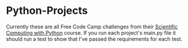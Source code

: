 # Python-Projects

Currently these are all Free Code Camp challenges from their [Scientific Computing with Python](https://www.freecodecamp.org/learn/scientific-computing-with-python/#scientific-computing-with-python-projects) course. If you run each project's main.py file it should run a test to show that I've passed the requirements for each test. 
